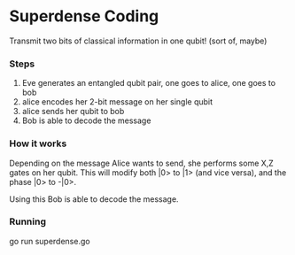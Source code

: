 # Superdense Coding

Transmit two bits of classical information in one qubit! (sort of, maybe)

### Steps
1. Eve generates an entangled qubit pair, one goes to alice, one goes to bob
2. alice encodes her 2-bit message on her single qubit
3. alice sends her qubit to bob
4. Bob is able to decode the message

### How it works

Depending on the message Alice wants to send, she performs some X,Z gates on her qubit. This will modify both |0> to |1> (and vice versa), and the phase |0> to -|0>. 

Using this Bob is able to decode the message.

### Running

go run superdense.go